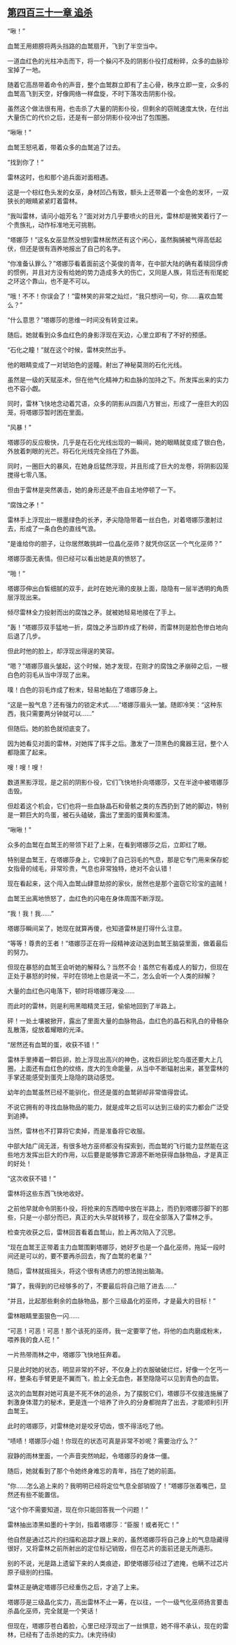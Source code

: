 ## [第四百三十一章 追杀](https://www.xxbiquge.com/11_11222/8916956.html)


  “啾！”

  血鹫王用翅膀将两头挡路的血鹫扇开，飞到了半空当中。

  一道血红色的光柱冲击而下，将一个躲闪不及的阴影仆役打成粉碎，众多的血脉珍宝掉了一地。

  随着它高昂带着命令的声音，整个血鹫群立即有了主心骨，秩序立即一变，众多的血鹫高飞到天空，好像网络一样盘旋，不时下落攻击阴影仆役。

  虽然这个做法很有用，也击杀了大量的阴影仆役，但剩余的窃贼速度太快，在付出大量伤亡的代价之后，还是有一部分阴影仆役冲出了包围圈。

  “啾啾！”

  血鹫王怒吼着，带着众多的血鹫追了过去。

  “找到你了！”

  雷林这时，也和那个追兵面对面相遇。

  这是一个棕红色头发的女巫，身材凹凸有致，额头上还带着一个金色的发环，一双狭长的眼睛紧紧盯着雷林。

  “我叫雷林，请问小姐芳名？”面对对方几乎要喷火的目光，雷林却是微笑着行了一个贵族礼，动作标准地无可挑剔。

  “塔娜莎！”这名女巫显然没想到雷林居然还有这个闲心，虽然胸脯被气得高低起伏，但还是很有涵养地报出了自己的名字。

  “你准备认罪么？”塔娜莎看着面前这个英俊的青年，在中部大陆的确有着赎回俘虏的惯例，并且对方没有给她的势力造成多大的伤亡，又同是人族，背后还有衔尾蛇之环这个靠山，也不是不可以。

  “哦！不不！你误会了！”雷林笑的非常之灿烂，“我只想问一句，你……喜欢血鹫么？”

  “什么意思？”塔娜莎的思维一时间没有转变过来。

  随后。她就看到众多血红色的身影浮现在天边，心里立即有了不好的预感。

  “石化之瞳！”就在这个时候，雷林突然出手。

  他的眼睛变成了一对琥珀色的竖瞳。射出了神秘莫测的石化光线。

  虽然是一级的天赋巫术，但在他气化精神力和血脉的加持之下。所发挥出来的实力也不容小觑。

  同时，雷林飞快地念动着咒语，众多的阴影从四面八方冒出，形成了一座巨大的囚笼，将塔娜莎暂时困在里面。

  “风暴！”

  塔娜莎的反应极快，几乎是在石化光线出现的一瞬间，她的眼睛就变成了银白色，外放着刺眼的光芒。将石化光线完全挡在了外面。

  同时，一圈巨大的暴风，在她身后猛然浮现，并且形成了巨大的龙卷，将阴影囚笼搅得七零八落。

  但由于雷林是突然袭击，她的身形还是不由自主地停顿了一下。

  “腐蚀之矛！”

  雷林手上浮现出一根墨绿色的长矛，矛尖隐隐带着一丝白色，对着塔娜莎激射过去，形成了一条白色的直线气浪。

  “是谁给你的胆子，让你居然敢挑衅一位晶化巫师？就凭你区区一个气化巫师？”

  塔娜莎面无表情。但已经可以看出她是真的愤怒了。

  “啪！”

  塔娜莎伸出白皙细腻的双手，此时在她光滑的皮肤上面，隐隐有一层半透明的角质层浮现出来。

  倾尽雷林全力投射而出的腐蚀之矛。就被她轻易地接在了手上。

  “轰！”塔娜莎双手猛地一折，腐蚀之矛当即炸成了粉碎，而雷林则是脸色惨白地向后退了几步。

  但此时他的脸上，却浮现出得逞的笑容。

  “嗯？”塔娜莎眉头皱起，这个时候，她才发现，在刚才的腐蚀之矛崩碎之后，一根白色的羽毛从当中浮现了出来。

  噗！白色的羽毛炸成了粉末，轻易地黏在了塔娜莎身上。

  “这是一股气息？还有强力的锁定术式……”塔娜莎眉头一皱。随即冷笑：“这种东西，我只需要两分钟就可以……”

  但随后。她的脸色就彻底变了。

  因为她看见对面的雷林，对她挥了挥手之后。激发了一顶黑色的魔器王冠，整个人都隐匿了起来。

  嗖！嗖！嗖！

  数道黑影浮现，是之前的阴影仆役，它们飞快地扑向塔娜莎，又在半途中被塔娜莎击毁。

  但趁着这个机会，它们也将一些血脉晶石和骨骸之类的东西扔到了她的脚边，特别是一颗巨大的鸟蛋，被石头磕破，露出了里面的蛋黄和蛋清。

  “啾啾！”

  众多的血鹫在血鹫王的带领下赶了上来，在看到塔娜莎之后，立即红了眼。

  特别是血鹫王，在塔娜莎身上，它嗅到了自己羽毛的气息，那是它专门用来保存蛇女指骨的绒毛，非常珍贵，气息也非常独特，绝对不会认错！

  现在看起来，这个闯入血鹫山肆意劫掠的家伙，居然也是那个盗窃它珍宝的盗贼！

  血鹫王出离地愤怒了，血红色的闪电在身体周围不断浮现。

  “我！我！我……”

  塔娜莎瞬间呆了，她现在就算再傻，也知道雷林是打得什么注意。

  “等等！尊贵的王者！”塔娜莎正在将一段精神波动送到血鹫王脑袋里面，做着最后的努力。

  但现在暴怒的血鹫王会听她的解释么？当然不会！虽然它有着成人的智力，但现在正处于暴怒的时候，平时在领地上也是说一不二，怎么会听一个人类的辩解？

  大量的血红色闪电落下，顿时将塔娜莎淹没……

  而此时的雷林，则是利用黑暗精灵王冠，偷偷地回到了半路上。

  砰！一处土壤被掀开，露出了里面大量的血脉物品，血红色的晶石和乳白的骨骼杂乱散落，绽放着耀眼的光泽。

  “居然还有血鹫的蛋，收获不错！”

  雷林手里捧着一颗巨卵，脸上浮现出高兴的神色，这枚巨卵比鸵鸟蛋还要大上几圈，上面还有血红色的纹络，庞大的生命能量，从当中不断辐射出来，甚至雷林的手掌还能感受到蛋壳上隐隐的跳动感觉。

  幼年的血鹫虽然已经不能驯化，但还是蛋的血鹫卵却非常值得尝试。

  不说它拥有的寻找血脉物品的能力，就是成年之后可以达到三级的实力都会广泛受到追捧。

  当然，雷林也不打算将它卖掉，而是准备将它收服。

  中部大陆广阔无涯，有很多地方巫师都没有探索到，而血鹫的飞行能力显然能在这些地方发挥出巨大的作用，以后要是能够靠它源源不断地获得血脉物品，才是真正的好处！

  “这次收获不错！”

  雷林将这些东西飞快地收好。

  之前他早就命令阴影仆役，将抢来的东西暗中放在半路上，而扔到塔娜莎脚下的那些，只是一小部分而已，真正的大头早就转移了，现在全部落入了雷林之手。

  检查完收获之后，雷林回首看着血鹫山，脸上再次陷入了沉思。

  “现在血鹫王正带着主力血鹫围剿塔娜莎，她好歹也是一个晶化巫师，拖延一段时间还是可以的，要不要再杀回去，掏了血鹫的老巢？”

  随后，雷林就摇摇头，将这个很有诱惑力的想法抛出脑海。

  “算了，我得到的已经够多的了，不要最后将自己赔了进去……”

  “并且，比起那些剩余的血脉物品，那个三级晶化的巫师，才是最大的目标！”

  雷林眼睛里面狠色一闪……

  “可恶！可恶！可恶！那个该死的巫师，我一定要宰了他，将他的血肉磨成粉末，喂养我的食人花！”

  一片热带雨林之中，塔娜莎飞快地狂奔着。

  只是此时她的状态，明显非常的不好，不仅身上的衣服破破烂烂，好像一个乞丐一样，整条右手臂更是不翼而飞，脸上全无血色，甚至隐隐可以见到青色的血管。

  这次的血鹫群对她可真是不死不休的追杀，为了摆脱它们，塔娜莎不仅接连施展了刺激身体潜力的秘术，更是连一个培养了许久的分身都抛弃了出去，才能顺利引开血鹫王。

  此时的塔娜莎，对雷林绝对是咬牙切齿，恨不得活吃了他。

  “啧啧！塔娜莎小姐！你现在的状态可真是非常不妙呢？需要治疗么？”

  寂静的雨林里面，一个声音突然响起，令塔娜莎的身体一僵。

  随后，她就看到了那个令她终身难忘的青年，挡在了她的前面。

  “你……怎么追上来的？我明明已经将定位气息全部销毁了！”塔娜莎张着嘴巴，显然还有些不能置信。

  “这个你不需要知道，现在你只能回答我一个问题！”

  雷林抽出漆黑如墨的十字剑，指着塔娜莎：“臣服！或者死亡！”

  他自然是通过芯片的扫描和追踪才跟上来的，虽然塔娜莎将自己身上的气息隐藏得很好，又将雷林之前所射出的定位标记销毁，但在芯片的面前还是无所遁形。

  别的不说，光是路上遗留下来的人类痕迹，即使塔娜莎经过了遮掩，也瞒不过芯片原子级别的扫描。

  雷林正是确定塔娜莎已经重伤之后，才追了上来。

  塔娜莎是三级晶化实力，高出雷林不止一筹，在以往，一个一级气化巫师扬言要击杀晶化巫师，完全就是一个笑话！

  但现在，塔娜莎苍白着脸，心里已经浮现出了一丝惧意，她不得不承认，现在的雷林，已经有了击杀她的实力。(未完待续)
